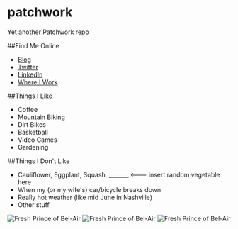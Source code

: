 # patchwork
Yet another Patchwork repo

##Find Me Online
* [Blog](http://damonbauer.me)
* [Twitter](http://twitter.com/damon_bauer)
* [LinkedIn](https://www.linkedin.com/in/damonbauer)
* [Where I Work](http://developwithpurpose.com)

##Things I Like
* Coffee
* Mountain Biking
* Dirt Bikes
* Basketball
* Video Games
* Gardening

##Things I Don't Like
* Cauliflower, Eggplant, Squash, _______ <--- insert random vegetable here
* When my (or my wife's) car/bicycle breaks down
* Really hot weather (like mid June in Nashville)
* Other stuff

![Fresh Prince of Bel-Air](http://files.umwblogs.org/blogs.dir/6409/files/2012/02/ve53p.gif)
![Fresh Prince of Bel-Air](http://media.giphy.com/media/pa37AAGzKXoek/giphy.gif)
![Fresh Prince of Bel-Air](http://media.giphy.com/media/r0XKA03tGOrGU/giphy.gif)
